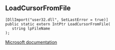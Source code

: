 ## LoadCursorFromFile

```
[DllImport("user32.dll", SetLastError = true)]
public static extern IntPtr LoadCursorFromFile(
   string lpFileName
);
```

[Microsoft documentation](https://docs.microsoft.com/en-us/windows/win32/api/winuser/nf-winuser-loadcursorfromfilew)
